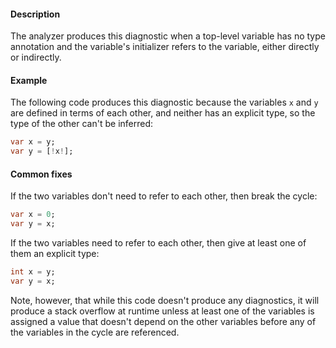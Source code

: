 #### Description

The analyzer produces this diagnostic when a top-level variable has no type
annotation and the variable's initializer refers to the variable, either
directly or indirectly.

#### Example

The following code produces this diagnostic because the variables `x` and
`y` are defined in terms of each other, and neither has an explicit type,
so the type of the other can't be inferred:

```dart
var x = y;
var y = [!x!];
```

#### Common fixes

If the two variables don't need to refer to each other, then break the
cycle:

```dart
var x = 0;
var y = x;
```

If the two variables need to refer to each other, then give at least one of
them an explicit type:

```dart
int x = y;
var y = x;
```

Note, however, that while this code doesn't produce any diagnostics, it
will produce a stack overflow at runtime unless at least one of the
variables is assigned a value that doesn't depend on the other variables
before any of the variables in the cycle are referenced.